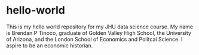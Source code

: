 # hello-world
This is my hello world repository for my JHU data science course.
My name is Brendan P Tinoco, graduate of Golden Valley High School, the University of Arizona, and the London School of Economics and Politcal Science. I aspire to be an economic historian.
